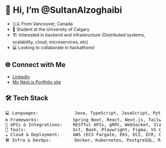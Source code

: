 # 👋 Hi, I’m @SultanAlzoghaibi  
- 🇨🇦 From Vancouver, Canada 
- 🏫 Student at the University of Calgary  
- 🏗️ Interested in backend and infrastructure (Distributed systems, scalability, cloud, microservices, etc) 
- 💻 Looking to collaborate in hackathons!  

## 🌐 Connect with Me
- [LinkedIn](https://www.linkedin.com/in/sultan-alzoghaibi-3b99a0250/)  
- [My Next.js Portfolio site](https://sultan-alzoghaibi.com/)  

## 🛠️ Tech Stack   
<pre>
💻 Languages:              Java, TypeScript, JavaScript, Python, C++, SQL, HTML/CSS, JSON, YAML, XML, C, R
⚙️ Frameworks:             Spring Boot, React, Next.js, Tailwind CSS, JUnit, Node.js, Motion
🔌 APIs & Integrations:    RESTful APIs, gRPC, WebSocket, Slack API, Stripe API, OpenAI API, Protocol Buffers
🧰 Tools:                  Git, Bash, Playwright, Figma, VS Code, IntelliJ IDEA, CLion, PyCharm, pgAdmin, Redis Insight, k6
☁️ Cloud & Deployment:     AWS (ECS Fargate, EKS, EC2, ECR, CloudWatch, IAM), Terraform, ngrok
🛠️ Infra & DevOps:         Docker, Kubernetes, PostgreSQL, Redis,  Linux, TCP/IP, NGINX, Supabase, Minikube, Kafka
</pre>
